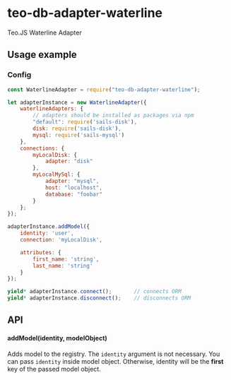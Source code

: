 # teo-db-adapter-waterline
Teo.JS Waterline Adapter

## Usage example
### Config
```javascript
const WaterlineAdapter = require("teo-db-adapter-waterline");

let adapterInstance = new WaterlineAdapter({
    waterlineAdapters: {
        // adapters should be installed as packages via npm
        "default": require('sails-disk'),
        disk: require('sails-disk'),
        mysql: require('sails-mysql')
    },
    connections: {
        myLocalDisk: {
            adapter: "disk"
        },
        myLocalMySql: {
            adapter: "mysql",
            host: "localhost",
            database: "foobar"
        }
    };
});

adapterInstance.addModel({
    identity: 'user',
    connection: 'myLocalDisk',

    attributes: {
        first_name: 'string',
        last_name: 'string'
    }
});

yield* adapterInstance.connect();       // connects ORM
yield* adapterInstance.disconnect();    // disconnects ORM
```
## API
#### addModel(identity, modelObject)
Adds model to the registry. The `identity` argument is not necessary.
You can pass `identity` inside model object. Otherwise, identity will be the **first** key of the passed model object. 
